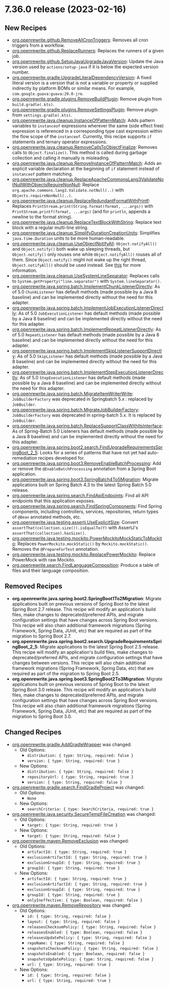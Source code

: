 # 7.36.0 release (2023-02-16)

## New Recipes
* [org.openrewrite.github.RemoveAllCronTriggers](../../../recipes/github/removeallcrontriggers): Removes all cron triggers from a workflow. 
* [org.openrewrite.github.ReplaceRunners](../../../recipes/github/replacerunners): Replaces the runners of a given job. 
* [org.openrewrite.github.SetupJavaUpgradeJavaVersion](../../../recipes/github/setupjavaupgradejavaversion): Update the Java version used by `actions/setup-java` if it is below the expected version number. 
* [org.openrewrite.gradle.UpgradeLiteralDependencyVersion](../../../recipes/gradle/upgradeliteraldependencyversion): A fixed literal version is a version that is not a variable or property or supplied indirectly by platform BOMs or similar means. For example, `com.google.guava:guava:29.0-jre`. 
* [org.openrewrite.gradle.plugins.RemoveBuildPlugin](../../../recipes/gradle/plugins/removebuildplugin): Remove plugin from `build.gradle(.kts)`. 
* [org.openrewrite.gradle.plugins.RemoveSettingsPlugin](../../../recipes/gradle/plugins/removesettingsplugin): Remove plugin from `settings.gradle(.kts)`. 
* [org.openrewrite.java.cleanup.InstanceOfPatternMatch](../../../recipes/java/cleanup/instanceofpatternmatch): Adds pattern variables to `instanceof` expressions wherever the same (side effect free) expression is referenced in a corresponding type cast expression within the flow scope of the `instanceof`. Currently, this recipe supports `if` statements and ternary operator expressions. 
* [org.openrewrite.java.cleanup.RemoveCallsToObjectFinalize](../../../recipes/java/cleanup/removecallstoobjectfinalize): Removes calls to `Object.finalize()`. This method is called during garbage collection and calling it manually is misleading. 
* [org.openrewrite.java.cleanup.RemoveInstanceOfPatternMatch](../../../recipes/java/cleanup/removeinstanceofpatternmatch): Adds an explicit variable declaration at the beginning of `if` statement instead of `instanceof` pattern matching. 
* [org.openrewrite.java.cleanup.ReplaceApacheCommonsLang3ValidateNotNullWithObjectsRequireNonNull](../../../recipes/java/cleanup/replaceapachecommonslang3validatenotnullwithobjectsrequirenonnull): Replace `org.apache.commons.lang3.Validate.notNull(..)` with `Objects.requireNonNull(..)`. 
* [org.openrewrite.java.cleanup.ReplaceRedundantFormatWithPrintf](../../../recipes/java/cleanup/replaceredundantformatwithprintf): Replaces `PrintStream.print(String.format(format, ...args))` with `PrintStream.printf(format, ...args)` (and for `println`, appends a newline to the format string). 
* [org.openrewrite.java.cleanup.ReplaceTextBlockWithString](../../../recipes/java/cleanup/replacetextblockwithstring): Replace text block with a regular multi-line string. 
* [org.openrewrite.java.cleanup.SimplifyDurationCreationUnits](../../../recipes/java/cleanup/simplifydurationcreationunits): Simplifies `java.time.Duration` units to be more human-readable. 
* [org.openrewrite.java.cleanup.UseObjectNotifyAll](../../../recipes/java/cleanup/useobjectnotifyall): `Object.notifyAll()` and `Object.notify()` both wake up sleeping threads, but `Object.notify()` only rouses one while `Object.notifyAll()` rouses all of them. Since `Object.notify()` might not wake up the right thread, `Object.notifyAll()` should be used instead. See [this](https://wiki.sei.cmu.edu/confluence/display/java/THI02-J.+Notify+all+waiting+threads+rather+than+a+single+thread) for more information. 
* [org.openrewrite.java.cleanup.UseSystemLineSeparator](../../../recipes/java/cleanup/usesystemlineseparator): Replaces calls to `System.getProperty("line.separator")` with `System.lineSeparator()`. 
* [org.openrewrite.java.spring.batch.ImplementChunkListenerDirectly](../../../recipes/java/spring/batch/implementchunklistenerdirectly): As of 5.0 `ChunkListener` has default methods (made possible by a Java 8 baseline) and can be implemented directly without the need for this adapter. 
* [org.openrewrite.java.spring.batch.ImplementJobExecutionListenerDirectly](../../../recipes/java/spring/batch/implementjobexecutionlistenerdirectly): As of 5.0 `JobExecutionListener` has default methods (made possible by a Java 8 baseline) and can be implemented directly without the need for this adapter. 
* [org.openrewrite.java.spring.batch.ImplementRepeatListenerDirectly](../../../recipes/java/spring/batch/implementrepeatlistenerdirectly): As of 5.0 `RepeatListener` has default methods (made possible by a Java 8 baseline) and can be implemented directly without the need for this adapter. 
* [org.openrewrite.java.spring.batch.ImplementSkipListenerSupportDirectly](../../../recipes/java/spring/batch/implementskiplistenersupportdirectly): As of 5.0 `SkipListener` has default methods (made possible by a Java 8 baseline) and can be implemented directly without the need for this adapter. 
* [org.openrewrite.java.spring.batch.ImplementStepExecutionListenerDirectly](../../../recipes/java/spring/batch/implementstepexecutionlistenerdirectly): As of 5.0 `StepExecutionListener` has default methods (made possible by a Java 8 baseline) and can be implemented directly without the need for this adapter. 
* [org.openrewrite.java.spring.batch.MigrateItemWriterWrite](../../../recipes/java/spring/batch/migrateitemwriterwrite): `JobBuilderFactory` was deprecated in Springbatch 5.x : replaced by `JobBuilder`. 
* [org.openrewrite.java.spring.batch.MigrateJobBuilderFactory](../../../recipes/java/spring/batch/migratejobbuilderfactory): `JobBuilderFactory` was deprecated in spring-batch 5.x. It is replaced by `JobBuilder`. 
* [org.openrewrite.java.spring.batch.ReplaceSupportClassWithItsInterface](../../../recipes/java/spring/batch/replacesupportclasswithitsinterface): As of Spring-Batch 5.0 Listeners has default methods (made possible by a Java 8 baseline) and can be implemented directly without the need for this adapter. 
* [org.openrewrite.java.spring.boot2.search.FindUpgradeRequirementsSpringBoot_2_5](../../../recipes/java/spring/boot2/search/findupgraderequirementsspringboot_2_5): Looks for a series of patterns that have not yet had auto-remediation recipes developed for.
* [org.openrewrite.java.spring.boot3.RemoveEnableBatchProcessing](../../../recipes/java/spring/boot3/removeenablebatchprocessing): Add or remove the `@EnableBatchProcessing` annotation from a Spring Boot application. 
* [org.openrewrite.java.spring.boot3.SpringBatch4To5Migration](../../../recipes/java/spring/boot3/springbatch4to5migration): Migrate applications built on Spring Batch 4.3 to the latest Spring Batch 5.0 release. 
* [org.openrewrite.java.spring.search.FindApiEndpoints](../../../recipes/java/spring/search/findapiendpoints): Find all API endpoints that this application exposes. 
* [org.openrewrite.java.spring.search.FindSpringComponents](../../../recipes/java/spring/search/findspringcomponents): Find Spring components, including controllers, services, repositories, return types of `@Bean` annotated methods, etc. 
* [org.openrewrite.java.testing.assertj.UseExplicitSize](../../../recipes/java/testing/assertj/useexplicitsize): Convert `assertThat(collection.size()).isEqualTo(Y)` with AssertJ's `assertThat(collection).hasSize()`. 
* [org.openrewrite.java.testing.mockito.PowerMockitoMockStaticToMockito](../../../recipes/java/testing/mockito/powermockitomockstatictomockito): Replaces `PowerMockito.mockStatic()` by `Mockito.mockStatic()`. Removes the `@PrepareForTest` annotation. 
* [org.openrewrite.java.testing.mockito.ReplacePowerMockito](../../../recipes/java/testing/mockito/replacepowermockito): Replace PowerMock with raw Mockito. 
* [org.openrewrite.search.FindLanguageComposition](../../../recipes/search/findlanguagecomposition): Produce a table of files and their language composition. 

## Removed Recipes
* **org.openrewrite.java.spring.boot2.SpringBoot1To2Migration**: Migrate applications built on previous versions of Spring Boot to the latest Spring Boot 2.7 release. This recipe will modify an application's build files, make changes to deprecated/preferred APIs, and migrate configuration settings that have changes across Spring Boot versions. This recipe will also chain additional framework migrations (Spring Framework, Spring Data, JUnit, etc) that are required as part of the migration to Spring Boot 2.7.
* **org.openrewrite.java.spring.boot2.search.UpgradeRequirementsSpringBoot_2_5**: Migrate applications to the latest Spring Boot 2.5 release. This recipe will modify an application's build files, make changes to deprecated/preferred APIs, and migrate configuration settings that have changes between versions. This recipe will also chain additional framework migrations (Spring Framework, Spring Data, etc) that are required as part of the migration to Spring Boot 2.5.
* **org.openrewrite.java.spring.boot3.SpringBoot2To3Migration**: Migrate applications built on previous versions of Spring Boot to the latest Spring Boot 3.0 release. This recipe will modify an application's build files, make changes to deprecated/preferred APIs, and migrate configuration settings that have changes across Spring Boot versions. This recipe will also chain additional framework migrations (Spring Framework, Spring Data, JUnit, etc) that are required as part of the migration to Spring Boot 3.0.

## Changed Recipes
* [org.openrewrite.gradle.AddGradleWrapper](../../../recipes/gradle/addgradlewrapper) was changed:
  * Old Options:
    * `distribution: { type: String, required: false }`
    * `version: { type: String, required: true }`
  * New Options:
    * `distribution: { type: String, required: false }`
    * `repositoryUrl: { type: String, required: true }`
    * `version: { type: String, required: false }`
* [org.openrewrite.gradle.search.FindGradleProject](../../../recipes/gradle/search/findgradleproject) was changed:
  * Old Options:
    * `None`
  * New Options:
    * `searchCriteria: { type: SearchCriteria, required: true }`
* [org.openrewrite.java.security.SecureTempFileCreation](../../../recipes/java/security/securetempfilecreation) was changed:
  * Old Options:
    * `target: { type: String, required: true }`
  * New Options:
    * `target: { type: String, required: false }`
* [org.openrewrite.maven.RemoveExclusion](../../../recipes/maven/removeexclusion) was changed:
  * Old Options:
    * `artifactId: { type: String, required: true }`
    * `exclusionArtifactId: { type: String, required: true }`
    * `exclusionGroupId: { type: String, required: true }`
    * `groupId: { type: String, required: true }`
  * New Options:
    * `artifactId: { type: String, required: true }`
    * `exclusionArtifactId: { type: String, required: true }`
    * `exclusionGroupId: { type: String, required: true }`
    * `groupId: { type: String, required: true }`
    * `onlyIneffective: { type: Boolean, required: false }`
* [org.openrewrite.maven.RemoveRepository](../../../recipes/maven/removerepository) was changed:
  * Old Options:
    * `id: { type: String, required: false }`
    * `layout: { type: String, required: false }`
    * `releasesChecksumPolicy: { type: String, required: false }`
    * `releasesEnabled: { type: Boolean, required: false }`
    * `releasesUpdatePolicy: { type: String, required: false }`
    * `repoName: { type: String, required: false }`
    * `snapshotsChecksumPolicy: { type: String, required: false }`
    * `snapshotsEnabled: { type: Boolean, required: false }`
    * `snapshotsUpdatePolicy: { type: String, required: false }`
    * `url: { type: String, required: true }`
  * New Options:
    * `id: { type: String, required: false }`
    * `url: { type: String, required: true }`